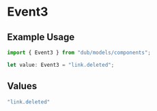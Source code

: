 # Event3

## Example Usage

```typescript
import { Event3 } from "dub/models/components";

let value: Event3 = "link.deleted";
```

## Values

```typescript
"link.deleted"
```